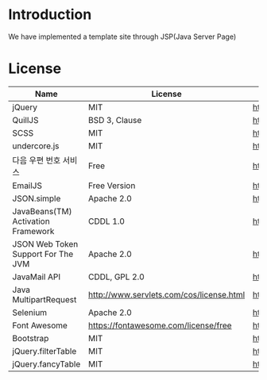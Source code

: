 # Introduction
We have implemented a template site through JSP(Java Server Page)

# License

|Name|License|URL|
|--|--|--|
| jQuery | MIT | https://jquery.org/license/ |
| QuillJS | BSD 3, Clause  | https://github.com/quilljs/quill/blob/develop/LICENSE |
| SCSS | MIT | https://github.com/duojs/sass/blob/master/license |
| undercore.js | MIT | https://github.com/jashkenas/underscore/blob/master/LICENSE |
| 다음 우편 번호 서비스 | Free | http://postcode.map.daum.net/ |
| EmailJS | Free Version | https://www.emailjs.com/ |
| JSON.simple | Apache 2.0 | https://mvnrepository.com/artifact/com.googlecode.json|simple/json|simple/1.1.1 |
| JavaBeans(TM) Activation Framework | CDDL 1.0 | https://mvnrepository.com/artifact/javax.activation/activation/1.1.1 |
| JSON Web Token Support For The JVM | Apache 2.0 | https://mvnrepository.com/artifact/io.jsonwebtoken/jjwt/0.9.0 |
| JavaMail API | CDDL, GPL 2.0 | https://mvnrepository.com/artifact/javax.mail/mail/1.4.7 |
| Java MultipartRequest | http://www.servlets.com/cos/license.html | http://www.servlets.com/cos/ |
| Selenium | Apache 2.0 | https://www.selenium.dev/ |
| Font Awesome | https://fontawesome.com/license/free | https://fontawesome.com/ |
| Bootstrap | MIT | https://getbootstrap.com/docs/4.0/about/license/ |
| jQuery.filterTable | MIT | https://github.com/sunnywalker/jQuery.FilterTable |
| jQuery.fancyTable | MIT | https://github.com/myspace-nu/jquery.fancyTable |